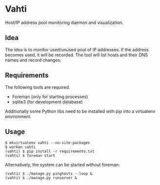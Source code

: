 # Vahti #

Host/IP address pool monitoring daemon and visualization.

## Idea ##

The idea is to monitor used/unused pool of IP addresses. If the address
becomes used, it will be recorded. The tool will list hosts and their
DNS names and record changes.

## Requirements ##

The following tools are required.

 * Foreman (only for starting processes)
 * sqlite3 (for development database)

Additionally some Python libs need to be installed  with pip into a virtualenv
environment.

## Usage ##

    $ mkvirtualenv vahti --no-site-packages
    $ workon vahti
    (vahti) $ pip install -r requirements.txt 
    (vahti) $ foreman start

Alternatively, the system can be started without foreman:

    (vahti) $ ./manage.py pinghosts --loop &
    (vahti) $ ./manage.py runserver &    
